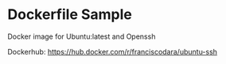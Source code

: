 # Dockerfile Sample

Docker image for Ubuntu:latest and Openssh

Dockerhub:
https://hub.docker.com/r/franciscodara/ubuntu-ssh

